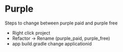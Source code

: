 # Purple

Steps to change between purple paid and purple free
- Right click project
- Refactor -> Rename (purple_paid, purple_free)
- app build.gradle change applicationid
